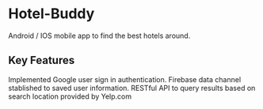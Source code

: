 # Hotel-Buddy
Android / IOS mobile app to find the best hotels around. 

## Key Features 
Implemented Google user sign in authentication.
Firebase data channel stablished to saved user information. 
RESTful API to query results based on search location provided by Yelp.com 


